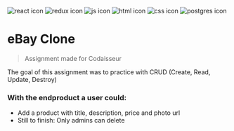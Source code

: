 ![react icon](https://github.com/boudewijndanser/ebay-clone/tree/master/client/public/dev-icons/react.svg) ![redux icon](https://github.com/boudewijndanser/ebay-clone/tree/master/client/public/dev-icons/redux.svg) ![js icon](hhttps://github.com/boudewijndanser/ebay-clone/tree/master/client/public/dev-icons/js.svg) ![html icon](https://github.com/boudewijndanser/ebay-clone/tree/master/client/public/dev-icons/html.svg) ![css icon](https://github.com/boudewijndanser/ebay-clone/tree/master/client/public/dev-icons/css.svg) ![postgres icon](https://github.com/boudewijndanser/ebay-clone/tree/master/client/public/dev-icons/postgres.svg)
# eBay Clone
> Assignment made for Codaisseur

The goal of this assignment was to practice with CRUD (Create, Read, Update, Destroy) 

### With the endproduct a user could:

* Add a product with title, description, price and photo url
* Still to finish: Only admins can delete

